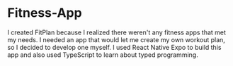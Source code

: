 # Fitness-App
I created FitPlan because I realized there weren't any fitness apps that met my needs. I needed an app that would let me create my own workout plan, so I decided to develop one myself. I used React Native Expo to build this app and also used TypeScript to learn about typed programming.

